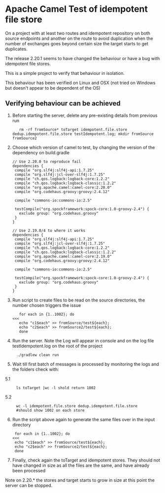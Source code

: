 # Apache Camel Test of idempotent file store

On a project with at least two routes and idempotent repository on both source endpoints and another on the route to 
avoid duplication when the number of exchanges goes beyond certain size the target starts to get duplicates. 

The release 2.20.1 seems to have changed the behaviour or have a bug with idempotent file stores. 

This is a simple project to verify that behaviour in isolation.

This behaviour has been verified on Linux and OSX (not tried on Windows but doesn't appear to be dependent of the OS) 

## Verifying behaviour can be achieved
1. Before starting the server, delete any pre-existing details from previous run

          rm -rf fromSource* toTarget idempotent.file.store dedup.idempotent.file.store testIdempotent.log; mkdir fromSource fromSource2 

2. Choose which version of camel to test, by changing the version of the dependency on build.gradle

       // Use 2.20.0 to reproduce fail          
       dependencies {
        compile "org.slf4j:slf4j-api:1.7.25"
        compile "org.slf4j:jcl-over-slf4j:1.7.25"
        compile "ch.qos.logback:logback-core:1.2.2"
        compile "ch.qos.logback:logback-classic:1.2.2"
        compile "org.apache.camel:camel-core:2.20.0"
        compile "org.codehaus.groovy:groovy:2.4.12"
      
        compile "commons-io:commons-io:2.5"
      
        testCompile("org.spockframework:spock-core:1.0-groovy-2.4") {
          exclude group: "org.codehaus.groovy"
        }
       }

       // Use 2.19.0/4 to where it works          
       dependencies {
        compile "org.slf4j:slf4j-api:1.7.25"
        compile "org.slf4j:jcl-over-slf4j:1.7.25"
        compile "ch.qos.logback:logback-core:1.2.2"
        compile "ch.qos.logback:logback-classic:1.2.2"
        compile "org.apache.camel:camel-core:2.19.0"
        compile "org.codehaus.groovy:groovy:2.4.12"
      
        compile "commons-io:commons-io:2.5"
      
        testCompile("org.spockframework:spock-core:1.0-groovy-2.4") {
          exclude group: "org.codehaus.groovy"
        }
       }

3. Run script to create files to be read on the source directories, the number chosen triggers the issue

          for each in {1..1002}; do                                                                                                                                                                                                    <<<
          echo "c1$each" >> fromSource/test${each};
          echo "c2$each" >> fromSource2/test${each};
          done

4. Run the server. Note the Log will appear in console and on the log file testIdempotent.log on the root of the project
 
         ./gradlew clean run
5. Wait till first batch of messages is processed by monitoring the logs and the folders
check with:

5.1 

         ls toTarget |wc -l shold return 1002
         
5.2 

         wc -l idempotent.file.store dedup.idempotent.file.store 
         #should show 1002 on each store
6. Run the script above again to generate the same files over in the input directory

        for each in {1..1002}; do                                                                                                                                                                                                    <<<
        echo "c1$each" >> fromSource/test${each};
        echo "c2$each" >> fromSource2/test${each};
        done

7. Finally, check again the toTarget and idempotent stores. They should not have changed in size as all the files are the same, and have already been processed

Note on 2.20.* the stores and target starts to grow in size at this point the server can be stopped.
